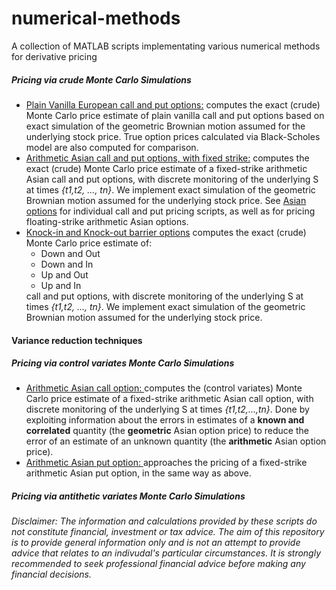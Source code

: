 # numerical-methods
A collection of MATLAB scripts implementating various numerical methods for derivative pricing

<h5> Pricing via crude Monte Carlo Simulations</h5>
<ul>
  <li><a href=https://github.com/alexbk64/numerical-methods/blob/master/crude_MC/plain_vanilla_options/european_options/plain_vanilla_euro_callANDput.m>Plain Vanilla European call and put options:</a> computes the exact (crude) Monte Carlo price estimate of plain vanilla call and put options based on exact simulation of the geometric Brownian motion assumed for the underlying stock price. True option prices calculated via Black-Scholes model are also computed for comparison.</li>
  <li><a href=https://github.com/alexbk64/numerical-methods/blob/master/crude_MC/exotic_options/asian_options/arith_asian_fixed_strike_callANDput.m>Arithmetic Asian call and put options, with fixed strike:</a> computes the exact (crude) Monte Carlo price estimate of a fixed-strike arithmetic Asian call and put options, with discrete monitoring of the underlying S at times <i>{t1,t2, ..., tn}</i>. We implement exact simulation of the geometric Brownian motion assumed for the underlying stock price. See <a href=crude_MC/exotic_options/asian_options>Asian options</a> for individual call and put pricing scripts, as well as for pricing floating-strike arithmetic Asian options.</li>
  <li><a href=https://github.com/alexbk64/numerical-methods/blob/master/crude_MC/exotic_options/barrier_options/barrier_callANDput.m>Knock-in and Knock-out barrier options</a> computes the exact (crude) Monte Carlo price estimate of:
    <ul>
      <li>Down and Out</li>
      <li>Down and In</li>
      <li>Up and Out</li>
      <li>Up and In</li>
    </ul>
  call and put options, with discrete monitoring of the underlying S at times <i>{t1,t2, ..., tn}</i>. We implement exact simulation of the geometric Brownian motion assumed for the underlying stock price.</li>
</ul>
<h4>Variance reduction techniques</h4>
<h5>Pricing via control variates Monte Carlo Simulations</h5>
<ul>
  <li><a href=https://github.com/alexbk64/numerical-methods/tree/master/control_variate/asian/arith_asian_call>Arithmetic Asian call option: </a> computes the (control variates) Monte Carlo price estimate of a fixed-strike arithmetic Asian call option, with discrete monitoring of the underlying S at times <i>{t1,t2,...,tn}</i>. Done by exploiting information about the errors in estimates of a <b>known and correlated</b> quantity (the <b>geometric</b> Asian option price) to reduce the error of an estimate of an unknown quantity (the <b>arithmetic</b> Asian option price).</li>
  <li><a href=https://github.com/alexbk64/numerical-methods/tree/master/control_variate/asian/arith_asian_put>Arithmetic Asian put option: </a>approaches the pricing of a fixed-strike arithmetic Asian put option, in the same way as above.</li>
</ul>
<h5>Pricing via antithetic variates Monte Carlo Simulations</h5>


<p>
  <i>
    Disclaimer: The information and calculations provided by these scripts do not constitute financial, investment or tax advice. The aim of this repository is to provide general information only and is not an attempt to provide advice that relates to an indivudal's particular circumstances. It is strongly recommended to seek professional financial advice before making any financial decisions.
  </i>
</p>


